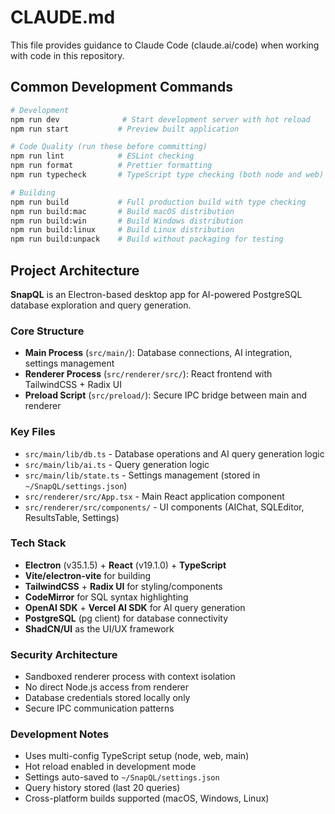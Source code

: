 # CLAUDE.md

This file provides guidance to Claude Code (claude.ai/code) when working with code in this repository.

## Common Development Commands

```bash
# Development
npm run dev              # Start development server with hot reload
npm run start           # Preview built application

# Code Quality (run these before committing)
npm run lint            # ESLint checking
npm run format          # Prettier formatting
npm run typecheck       # TypeScript type checking (both node and web)

# Building
npm run build           # Full production build with type checking
npm run build:mac       # Build macOS distribution
npm run build:win       # Build Windows distribution
npm run build:linux     # Build Linux distribution
npm run build:unpack    # Build without packaging for testing
```

## Project Architecture

**SnapQL** is an Electron-based desktop app for AI-powered PostgreSQL database exploration and query generation.

### Core Structure

- **Main Process** (`src/main/`): Database connections, AI integration, settings management
- **Renderer Process** (`src/renderer/src/`): React frontend with TailwindCSS + Radix UI
- **Preload Script** (`src/preload/`): Secure IPC bridge between main and renderer

### Key Files

- `src/main/lib/db.ts` - Database operations and AI query generation logic
- `src/main/lib/ai.ts` - Query generation logic
- `src/main/lib/state.ts` - Settings management (stored in `~/SnapQL/settings.json`)
- `src/renderer/src/App.tsx` - Main React application component
- `src/renderer/src/components/` - UI components (AIChat, SQLEditor, ResultsTable, Settings)

### Tech Stack

- **Electron** (v35.1.5) + **React** (v19.1.0) + **TypeScript**
- **Vite/electron-vite** for building
- **TailwindCSS** + **Radix UI** for styling/components
- **CodeMirror** for SQL syntax highlighting
- **OpenAI SDK** + **Vercel AI SDK** for AI query generation
- **PostgreSQL** (pg client) for database connectivity
- **ShadCN/UI** as the UI/UX framework

### Security Architecture

- Sandboxed renderer process with context isolation
- No direct Node.js access from renderer
- Database credentials stored locally only
- Secure IPC communication patterns

### Development Notes

- Uses multi-config TypeScript setup (node, web, main)
- Hot reload enabled in development mode
- Settings auto-saved to `~/SnapQL/settings.json`
- Query history stored (last 20 queries)
- Cross-platform builds supported (macOS, Windows, Linux)
